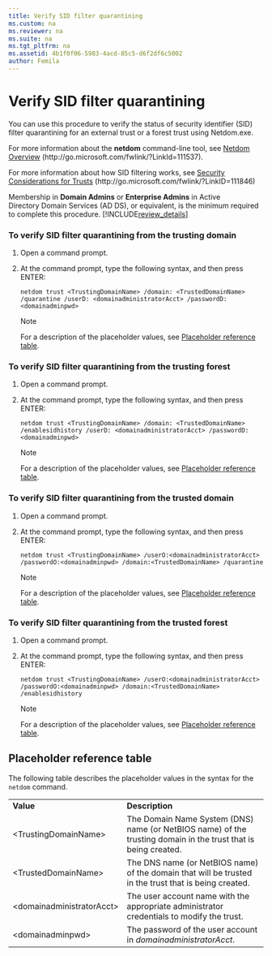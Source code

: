 ```yaml
---
title: Verify SID filter quarantining
ms.custom: na
ms.reviewer: na
ms.suite: na
ms.tgt_pltfrm: na
ms.assetid: 4b1f0f06-5983-4acd-85c5-d6f2df6c5002
author: Femila
---
```

# Verify SID filter quarantining
  You can use this procedure to verify the status of security identifier \(SID\) filter quarantining for an external trust or a forest trust using Netdom.exe.  
  
 For more information about the **netdom** command\-line tool, see [Netdom Overview](http://go.microsoft.com/fwlink/?LinkId=111537) \(http:\/\/go.microsoft.com\/fwlink\/?LinkId\=111537\).  
  
 For more information about how SID filtering works, see [Security Considerations for Trusts](http://go.microsoft.com/fwlink/?LinkID=111846) \(http:\/\/go.microsoft.com\/fwlink\/?LinkID\=111846\)  
  
 Membership in **Domain Admins** or **Enterprise Admins** in Active Directory Domain Services \(AD DS\), or equivalent, is the minimum required to complete this procedure. [!INCLUDE[review_details](../Token/review_details_md.md)]  
  
### To verify SID filter quarantining from the trusting domain  
  
1.  Open a command prompt.  
  
2.  At the command prompt, type the following syntax, and then press ENTER:  
  
     `netdom trust <TrustingDomainName> /domain: <TrustedDomainName> /quarantine /userD: <domainadministratorAcct> /passwordD: <domainadminpwd>`  
  
    > [!NOTE]  
    >  For a description of the placeholder values, see [Placeholder reference table](../Topic/Verify-SID-filter-quarantining.md#bkmk1_placeholder_reference_table).  
  
### To verify SID filter quarantining from the trusting forest  
  
1.  Open a command prompt.  
  
2.  At the command prompt, type the following syntax, and then press ENTER:  
  
     `netdom trust <TrustingDomainName> /domain: <TrustedDomainName> /enablesidhistory /userD: <domainadministratorAcct> /passwordD: <domainadminpwd>`  
  
    > [!NOTE]  
    >  For a description of the placeholder values, see [Placeholder reference table](../Topic/Verify-SID-filter-quarantining.md#bkmk1_placeholder_reference_table).  
  
### To verify SID filter quarantining from the trusted domain  
  
1.  Open a command prompt.  
  
2.  At the command prompt, type the following syntax, and then press ENTER:  
  
     `netdom trust <TrustingDomainName> /userO:<domainadministratorAcct> /passwordO:<domainadminpwd> /domain:<TrustedDomainName> /quarantine`  
  
    > [!NOTE]  
    >  For a description of the placeholder values, see [Placeholder reference table](../Topic/Verify-SID-filter-quarantining.md#bkmk1_placeholder_reference_table).  
  
### To verify SID filter quarantining from the trusted forest  
  
1.  Open a command prompt.  
  
2.  At the command prompt, type the following syntax, and then press ENTER:  
  
     `netdom trust <TrustingDomainName> /userO:<domainadministratorAcct> /passwordO:<domainadminpwd> /domain:<TrustedDomainName> /enablesidhistory`  
  
    > [!NOTE]  
    >  For a description of the placeholder values, see [Placeholder reference table](../Topic/Verify-SID-filter-quarantining.md#bkmk1_placeholder_reference_table).  
  
##  <a name="bkmk1_placeholder_reference_table"></a> Placeholder reference table  
 The following table describes the placeholder values in the syntax for the `netdom` command.  
  
|||  
|-|-|  
|**Value**|**Description**|  
|\<TrustingDomainName\>|The Domain Name System \(DNS\) name \(or NetBIOS name\) of the trusting domain in the trust that is being created.|  
|\<TrustedDomainName\>|The DNS name \(or NetBIOS name\) of the domain that will be trusted in the trust that is being created.|  
|\<domainadministratorAcct\>|The user account name with the appropriate administrator credentials to modify the trust.|  
|\<domainadminpwd\>|The password of the user account in *domainadministratorAcct*.|  
  
  